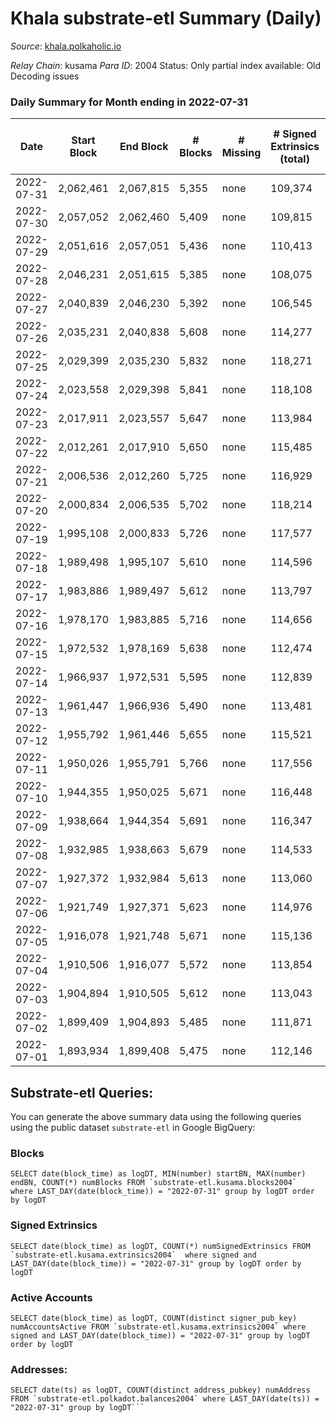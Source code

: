 # Khala substrate-etl Summary (Daily)

_Source_: [khala.polkaholic.io](https://khala.polkaholic.io)

*Relay Chain*: kusama
*Para ID*: 2004
Status: Only partial index available: Old Decoding issues


### Daily Summary for Month ending in 2022-07-31


| Date | Start Block | End Block | # Blocks | # Missing | # Signed Extrinsics (total) | # Active Accounts | # Addresses with Balances | # Events | # Transfers | # XCM Transfers In | # XCM Transfers Out |
| ---- | ----------- | --------- | -------- | --------- | --------------------------- | ----------------- | ------------------------- | -------- | ----------- | ------------------ | ------------------- |
| 2022-07-31 | 2,062,461 | 2,067,815 | 5,355 | none  | 109,374 | 2,058 | 17,157 | 1,228,163 | 2,451 ($329,772) | 7 ($2,855.46) | 11 ($2,068.57) |
| 2022-07-30 | 2,057,052 | 2,062,460 | 5,409 | none  | 109,815 | 1,924 | 17,142 | 1,234,973 | 2,003 ($89,102.07) | 4 ($3,943.20) | 9 ($4,018.21) |
| 2022-07-29 | 2,051,616 | 2,057,051 | 5,436 | none  | 110,413 | 1,971 | 17,135 | 1,243,141 | 2,331 ($120,712) | 4 ($579.82) | 7 ($356.97) |
| 2022-07-28 | 2,046,231 | 2,051,615 | 5,385 | none  | 108,075 | 2,109 | 17,114 | 1,214,888 | 2,562 ($313,623) | 11 ($1,111.05) | 24 ($1,363.27) |
| 2022-07-27 | 2,040,839 | 2,046,230 | 5,392 | none  | 106,545 | 2,106 | 17,240 | 1,177,245 | 2,218 ($116,873) | 2 ($413.52) | 7 ($427.16) |
| 2022-07-26 | 2,035,231 | 2,040,838 | 5,608 | none  | 114,277 | 1,991 | 17,299 | 1,286,580 | 2,097 ($155,646) | 6 ($496.15) | 8 ($164.97) |
| 2022-07-25 | 2,029,399 | 2,035,230 | 5,832 | none  | 118,271 | 2,088 | 17,284 | 1,339,149 | 2,701 ($325,726) | 4 ($155.49) | 7 ($845.98) |
| 2022-07-24 | 2,023,558 | 2,029,398 | 5,841 | none  | 118,108 | 1,988 | 17,274 | 1,337,319 | 1,996 ($77,051.98) | 2 ($274.56) | 2 ($41.13) |
| 2022-07-23 | 2,017,911 | 2,023,557 | 5,647 | none  | 113,984 | 1,996 | 17,268 | 1,288,525 | 2,080 ($399,985) | 3 ($1,644.63) | 10 ($1,049.02) |
| 2022-07-22 | 2,012,261 | 2,017,910 | 5,650 | none  | 115,485 | 2,059 | 17,278 | 1,300,732 | 2,332 ($293,279) | 9 ($815.46) | 10 ($2,160.30) |
| 2022-07-21 | 2,006,536 | 2,012,260 | 5,725 | none  | 116,929 | 2,043 | 17,260 | 1,310,737 | 2,324 ($319,259) | 2 ($0.16) | 3 ($34.91) |
| 2022-07-20 | 2,000,834 | 2,006,535 | 5,702 | none  | 118,214 | 2,211 | 17,239 | 1,322,262 | 2,515 ($326,947) | 8 ($1,714.86) | 7 ($311.14) |
| 2022-07-19 | 1,995,108 | 2,000,833 | 5,726 | none  | 117,577 | 2,125 | 17,200 | 1,327,386 | 2,448 ($208,107) | 5 ($203.15) | 8 ($181.37) |
| 2022-07-18 | 1,989,498 | 1,995,107 | 5,610 | none  | 114,596 | 2,171 | 17,181 | 1,287,575 | 2,777 ($375,638) | 8 ($732.72) | 12 ($2,921.85) |
| 2022-07-17 | 1,983,886 | 1,989,497 | 5,612 | none  | 113,797 | 1,999 | 17,157 | 1,280,041 | 2,089 ($215,503) | 6 ($1,669.63) | 6 ($1,639.50) |
| 2022-07-16 | 1,978,170 | 1,983,885 | 5,716 | none  | 114,656 | 2,004 | 17,152 | 1,289,547 | 2,127 ($235,145) | 1 ($133.13) | 5 ($414.88) |
| 2022-07-15 | 1,972,532 | 1,978,169 | 5,638 | none  | 112,474 | 2,016 | 17,143 | 1,240,556 | 2,144 ($184,635) | 9 ($1,669.51) | 12 ($616.98) |
| 2022-07-14 | 1,966,937 | 1,972,531 | 5,595 | none  | 112,839 | 2,136 | 17,132 | 1,248,017 | 2,084 ($287,186) | 1 ($1,206.83) | 11 ($323.01) |
| 2022-07-13 | 1,961,447 | 1,966,936 | 5,490 | none  | 113,481 | 2,168 | 17,113 | 1,268,347 | 2,393 ($159,078) | 5 ($308.47) | 6 ($261.41) |
| 2022-07-12 | 1,955,792 | 1,961,446 | 5,655 | none  | 115,521 | 2,094 | 17,101 | 1,294,984 | 2,128 ($144,482) | 3 ($462.64) | 9 ($409.73) |
| 2022-07-11 | 1,950,026 | 1,955,791 | 5,766 | none  | 117,556 | 2,136 | 17,092 | 1,316,204 | 2,237 ($139,943) | 3 ($25.66) | 8 ($510.77) |
| 2022-07-10 | 1,944,355 | 1,950,025 | 5,671 | none  | 116,448 | 2,062 | 17,090 | 1,302,617 | 2,058 ($184,859) | 9 ($2,144.18) | 12 ($1,005.39) |
| 2022-07-09 | 1,938,664 | 1,944,354 | 5,691 | none  | 116,347 | 2,112 | 17,080 | 1,303,229 | 1,971 ($135,177) | 8 ($323.90) | 8 ($398.17) |
| 2022-07-08 | 1,932,985 | 1,938,663 | 5,679 | none  | 114,533 | 2,125 | 17,066 | 1,288,825 | 2,025 ($508,328) | 8 ($791.46) | 7 ($648.79) |
| 2022-07-07 | 1,927,372 | 1,932,984 | 5,613 | none  | 113,060 | 2,264 | 17,052 | 1,272,576 | 2,224 ($354,348) | 3 ($74.08) | 8 ($288.52) |
| 2022-07-06 | 1,921,749 | 1,927,371 | 5,623 | none  | 114,976 | 2,178 | 17,045 | 1,289,059 | 2,107 ($211,481) | 7 ($240.75) | 4 ($208.71) |
| 2022-07-05 | 1,916,078 | 1,921,748 | 5,671 | none  | 115,136 | 2,141 | 16,954 | 1,292,013 | 2,133 ($148,312) | 5 ($142.28) | 6 ($334.97) |
| 2022-07-04 | 1,910,506 | 1,916,077 | 5,572 | none  | 113,854 | 2,241 | 16,936 | 1,272,554 | 2,218 ($99,697.41) | 9 ($1,068.84) | 7 ($273.25) |
| 2022-07-03 | 1,904,894 | 1,910,505 | 5,612 | none  | 113,043 | 2,110 | 16,907 | 1,264,444 | 1,796 ($93,388.32) | 8 ($1,181.45) | 6 ($272.71) |
| 2022-07-02 | 1,899,409 | 1,904,893 | 5,485 | none  | 111,871 | 2,215 | 16,894 | 1,249,780 | 2,184 ($309,876) | 10 ($558.06) | 5 ($331.87) |
| 2022-07-01 | 1,893,934 | 1,899,408 | 5,475 | none  | 112,146 | 2,179 | 16,854 | 1,254,046 | 2,028 ($192,504) | 6 ($1,359.26) | 7 ($167.77) |

## Substrate-etl Queries:
You can generate the above summary data using the following queries using the public dataset `substrate-etl` in Google BigQuery:


### Blocks
```
SELECT date(block_time) as logDT, MIN(number) startBN, MAX(number) endBN, COUNT(*) numBlocks FROM `substrate-etl.kusama.blocks2004`  where LAST_DAY(date(block_time)) = "2022-07-31" group by logDT order by logDT
```


### Signed Extrinsics
```
SELECT date(block_time) as logDT, COUNT(*) numSignedExtrinsics FROM `substrate-etl.kusama.extrinsics2004`  where signed and LAST_DAY(date(block_time)) = "2022-07-31" group by logDT order by logDT
```


### Active Accounts
```
SELECT date(block_time) as logDT, COUNT(distinct signer_pub_key) numAccountsActive FROM `substrate-etl.kusama.extrinsics2004` where signed and LAST_DAY(date(block_time)) = "2022-07-31" group by logDT order by logDT
```


### Addresses:
```
SELECT date(ts) as logDT, COUNT(distinct address_pubkey) numAddress FROM `substrate-etl.polkadot.balances2004` where LAST_DAY(date(ts)) = "2022-07-31" group by logDT```

